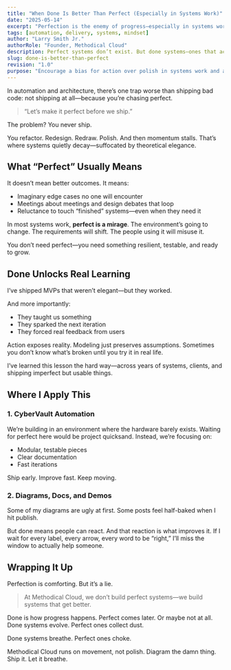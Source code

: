 ```yaml
---
title: "When Done Is Better Than Perfect (Especially in Systems Work)"
date: "2025-05-14"
excerpt: "Perfection is the enemy of progress—especially in systems work. Learn why shipping 'done' is more valuable than waiting for perfect."
tags: [automation, delivery, systems, mindset]
author: "Larry Smith Jr."
authorRole: "Founder, Methodical Cloud"
description: Perfect systems don’t exist. But done systems—ones that actually ship and evolve—are where real progress happens. Here’s why I favor clarity over polish.
slug: done-is-better-than-perfect
revision: "1.0"
purpose: "Encourage a bias for action over polish in systems work and automation delivery"
---
```


In automation and architecture, there’s one trap worse than shipping bad code: not shipping at all—because you’re chasing perfect.

> “Let’s make it perfect before we ship.”

The problem? You never ship.

You refactor. Redesign. Redraw. Polish.
And then momentum stalls. That’s where systems quietly decay—suffocated by theoretical elegance.

## What “Perfect” Usually Means

It doesn’t mean better outcomes. It means:

- Imaginary edge cases no one will encounter
- Meetings about meetings and design debates that loop
- Reluctance to touch “finished” systems—even when they need it

In most systems work, **perfect is a mirage**. The environment’s going to change. The requirements will shift. The people using it will misuse it.

You don’t need perfect—you need something resilient, testable, and ready to grow.

## Done Unlocks Real Learning

I’ve shipped MVPs that weren’t elegant—but they worked.

And more importantly:

- They taught us something
- They sparked the next iteration
- They forced real feedback from users

Action exposes reality. Modeling just preserves assumptions. Sometimes you don’t know what’s broken until you try it in real life.

I’ve learned this lesson the hard way—across years of systems, clients, and shipping imperfect but usable things.

## Where I Apply This

### 1. CyberVault Automation

We’re building in an environment where the hardware barely exists. Waiting for perfect here would be project quicksand. Instead, we’re focusing on:

- Modular, testable pieces
- Clear documentation
- Fast iterations

Ship early. Improve fast. Keep moving.

### 2. Diagrams, Docs, and Demos

Some of my diagrams are ugly at first. Some posts feel half-baked when I hit publish.

But done means people can react. And that reaction is what improves it. If I wait for every label, every arrow, every word to be “right,” I’ll miss the window to actually help someone.

## Wrapping It Up

Perfection is comforting. But it’s a lie.

> At Methodical Cloud, we don’t build perfect systems—we build systems that get better.

Done is how progress happens.
Perfect comes later. Or maybe not at all.
Done systems evolve. Perfect ones collect dust.

Done systems breathe.
Perfect ones choke.

Methodical Cloud runs on movement, not polish. Diagram the damn thing. Ship it. Let it breathe.
